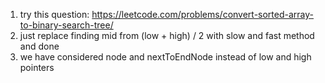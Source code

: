 1. try this question: https://leetcode.com/problems/convert-sorted-array-to-binary-search-tree/
2. just replace finding mid from (low + high) / 2 with slow and fast method and done 
3. we have considered node and nextToEndNode instead of low and high pointers
